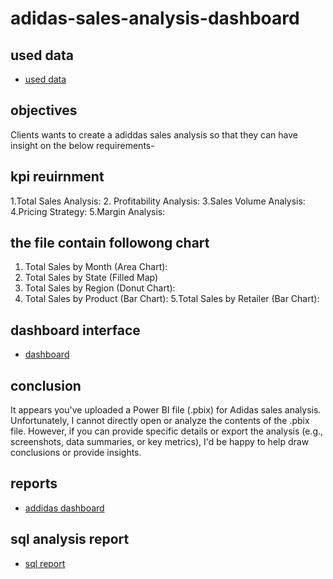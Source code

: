 # adidas-sales-analysis-dashboard

## used data
- <a href="https://github.com/sudheerbabuk14/adidas-sales-analysis-power-bi-dashboard/blob/main/Adidas%20US%20Sales%20Datasets.xlsx" > used data </a>

## objectives
Clients wants to create a adiddas sales analysis so that they can have insight on the below requirements-

## kpi reuirnment

1.Total Sales Analysis:
2. Profitability Analysis:
3.Sales Volume Analysis:
4.Pricing Strategy:
5.Margin Analysis:
## the file contain followong chart

1. Total Sales by Month (Area Chart):
2. Total Sales by State (Filled Map)
3. Total Sales by Region (Donut Chart):
4. Total Sales by Product (Bar Chart):
5.Total Sales by Retailer (Bar Chart):
## dashboard interface
- <a href="https://github.com/sudheerbabuk14/adidas-sales-analysis-power-bi-dashboard/blob/main/Screenshot%202025-01-20%20124919.png"> dashboard </a>
## conclusion

It appears you've uploaded a Power BI file (.pbix) for Adidas sales analysis. Unfortunately, I cannot directly open or analyze the contents of the .pbix file. However, if you can provide specific details or export the analysis (e.g., screenshots, data summaries, or key metrics), I'd be happy to help draw conclusions or provide insights.

## reports
- <a href="https://github.com/sudheerbabuk14/adidas-sales-analysis-power-bi-dashboard/blob/main/power%20bi%20adidas%20sales%20analysis%20's.pbix"> addidas dashboard</a>
## sql analysis report
- <a href="https://github.com/sudheerbabuk14/adidas-sales-analysis-power-bi-dashboard/blob/main/adidas%20sales%20sql%20report.sql"> sql report <a/>
